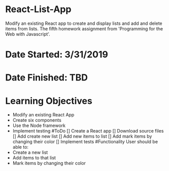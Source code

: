 # React-List-App
Modify an existing React app to create and display lists and add and delete items from lists. The fifth homework assignment from 'Programming for the Web with Javascript'.
# Date Started: 3/31/2019
# Date Finished: TBD
# Learning Objectives
- Modify an existing React App
- Create six components
- Use the Node framework
- Implement testing
#ToDo
[] Create a React app
[] Download source files
[] Add create new list
[] Add new items to list
[] Add mark items by changing their color
[] Implement tests
#Functionality
User should be able to:
- Create a new list
- Add items to that list
- Mark items by changing their color

